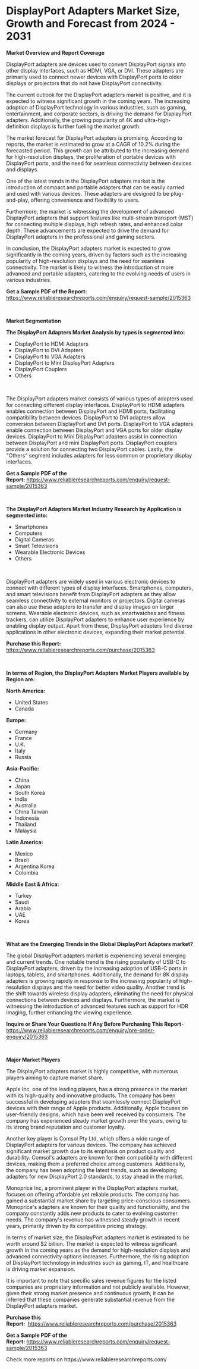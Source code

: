 <p><h1>DisplayPort Adapters Market Size, Growth and Forecast from 2024 - 2031</h1></p><p><strong>Market Overview and Report Coverage</strong></p>
<p><p>DisplayPort adapters are devices used to convert DisplayPort signals into other display interfaces, such as HDMI, VGA, or DVI. These adapters are primarily used to connect newer devices with DisplayPort ports to older displays or projectors that do not have DisplayPort connectivity.</p><p>The current outlook for the DisplayPort adapters market is positive, and it is expected to witness significant growth in the coming years. The increasing adoption of DisplayPort technology in various industries, such as gaming, entertainment, and corporate sectors, is driving the demand for DisplayPort adapters. Additionally, the growing popularity of 4K and ultra-high-definition displays is further fueling the market growth.</p><p>The market forecast for DisplayPort adapters is promising. According to reports, the market is estimated to grow at a CAGR of 10.2% during the forecasted period. This growth can be attributed to the increasing demand for high-resolution displays, the proliferation of portable devices with DisplayPort ports, and the need for seamless connectivity between devices and displays.</p><p>One of the latest trends in the DisplayPort adapters market is the introduction of compact and portable adapters that can be easily carried and used with various devices. These adapters are designed to be plug-and-play, offering convenience and flexibility to users.</p><p>Furthermore, the market is witnessing the development of advanced DisplayPort adapters that support features like multi-stream transport (MST) for connecting multiple displays, high refresh rates, and enhanced color depth. These advancements are expected to drive the demand for DisplayPort adapters in the professional and gaming sectors.</p><p>In conclusion, the DisplayPort adapters market is expected to grow significantly in the coming years, driven by factors such as the increasing popularity of high-resolution displays and the need for seamless connectivity. The market is likely to witness the introduction of more advanced and portable adapters, catering to the evolving needs of users in various industries.</p></p>
<p><strong>Get a Sample PDF of the Report:</strong> <a href="https://www.reliableresearchreports.com/enquiry/request-sample/2015363">https://www.reliableresearchreports.com/enquiry/request-sample/2015363</a></p>
<p>&nbsp;</p>
<p><strong>Market Segmentation</strong></p>
<p><strong>The DisplayPort Adapters Market Analysis by types is segmented into:</strong></p>
<p><ul><li>DisplayPort to HDMI Adapters</li><li>DisplayPort to DVI Adapters</li><li>DisplayPort to VGA Adapters</li><li>DisplayPort to Mini DisplayPort Adapters</li><li>DisplayPort Couplers</li><li>Others</li></ul></p>
<p>&nbsp;</p>
<p><p>The DisplayPort adapters market consists of various types of adapters used for connecting different display interfaces. DisplayPort to HDMI adapters enables connection between DisplayPort and HDMI ports, facilitating compatibility between devices. DisplayPort to DVI adapters allow conversion between DisplayPort and DVI ports. DisplayPort to VGA adapters enable connection between DisplayPort and VGA ports for older display devices. DisplayPort to Mini DisplayPort adapters assist in connection between DisplayPort and mini DisplayPort ports. DisplayPort couplers provide a solution for connecting two DisplayPort cables. Lastly, the "Others" segment includes adapters for less common or proprietary display interfaces.</p></p>
<p><strong>Get a Sample PDF of the Report:</strong>&nbsp;<a href="https://www.reliableresearchreports.com/enquiry/request-sample/2015363">https://www.reliableresearchreports.com/enquiry/request-sample/2015363</a></p>
<p>&nbsp;</p>
<p><strong>The DisplayPort Adapters Market Industry Research by Application is segmented into:</strong></p>
<p><ul><li>Smartphones</li><li>Computers</li><li>Digital Cameras</li><li>Smart Televisions</li><li>Wearable Electronic Devices</li><li>Others</li></ul></p>
<p>&nbsp;</p>
<p><p>DisplayPort adapters are widely used in various electronic devices to connect with different types of display interfaces. Smartphones, computers, and smart televisions benefit from DisplayPort adapters as they allow seamless connectivity to external monitors or projectors. Digital cameras can also use these adapters to transfer and display images on larger screens. Wearable electronic devices, such as smartwatches and fitness trackers, can utilize DisplayPort adapters to enhance user experience by enabling display output. Apart from these, DisplayPort adapters find diverse applications in other electronic devices, expanding their market potential.</p></p>
<p><strong>Purchase this Report:</strong>&nbsp; <a href="https://www.reliableresearchreports.com/purchase/2015363">https://www.reliableresearchreports.com/purchase/2015363</a></p>
<p>&nbsp;</p>
<p><strong>In terms of Region, the DisplayPort Adapters Market Players available by Region are:</strong></p>
<p>
    <p> <strong> North America: </strong>
        <ul>
            <li>United States</li>
            <li>Canada</li>
        </ul>
        </p> 
    <p> <strong> Europe: </strong>
        <ul>
            <li>Germany</li>
            <li>France</li>
            <li>U.K.</li>
            <li>Italy</li>
            <li>Russia</li>
        </ul>
        </p> 
    <p> <strong> Asia-Pacific: </strong>
        <ul>
            <li>China</li>
            <li>Japan</li>
            <li>South Korea</li>
            <li>India</li>
            <li>Australia</li>
            <li>China Taiwan</li>
            <li>Indonesia</li>
            <li>Thailand</li>
            <li>Malaysia</li>
        </ul>
        </p> 
    <p> <strong> Latin America: </strong>
        <ul>
            <li>Mexico</li>
            <li>Brazil</li>
            <li>Argentina Korea</li>
            <li>Colombia</li>
        </ul>
        </p> 
    <p> <strong> Middle East & Africa: </strong>
        <ul>
            <li>Turkey</li>
            <li>Saudi</li>
            <li>Arabia</li>
            <li>UAE</li>
            <li>Korea</li>
        </ul>
    </p>
    </p>
<p>&nbsp;</p>
<p><strong>What are the Emerging Trends in the Global DisplayPort Adapters market?</strong></p>
<p><p>The global DisplayPort adapters market is experiencing several emerging and current trends. One notable trend is the rising popularity of USB-C to DisplayPort adapters, driven by the increasing adoption of USB-C ports in laptops, tablets, and smartphones. Additionally, the demand for 8K display adapters is growing rapidly in response to the increasing popularity of high-resolution displays and the need for better video quality. Another trend is the shift towards wireless display adapters, eliminating the need for physical connections between devices and displays. Furthermore, the market is witnessing the introduction of advanced features such as support for HDR imaging, further enhancing the viewing experience.</p></p>
<p><strong>Inquire or Share Your Questions If Any Before Purchasing This Report</strong>- <a href="https://www.reliableresearchreports.com/enquiry/pre-order-enquiry/2015363">https://www.reliableresearchreports.com/enquiry/pre-order-enquiry/2015363</a></p>
<p>&nbsp;</p>
<p><strong>Major Market Players</strong></p>
<p><p>The DisplayPort adapters market is highly competitive, with numerous players aiming to capture market share. </p><p>Apple Inc, one of the leading players, has a strong presence in the market with its high-quality and innovative products. The company has been successful in developing adapters that seamlessly connect DisplayPort devices with their range of Apple products. Additionally, Apple focuses on user-friendly designs, which have been well received by consumers. The company has experienced steady market growth over the years, owing to its strong brand reputation and customer loyalty.</p><p>Another key player is Comsol Pty Ltd, which offers a wide range of DisplayPort adapters for various devices. The company has achieved significant market growth due to its emphasis on product quality and durability. Comsol's adapters are known for their compatibility with different devices, making them a preferred choice among customers. Additionally, the company has been adopting the latest trends, such as developing adapters for new DisplayPort 2.0 standards, to stay ahead in the market.</p><p>Monoprice Inc, a prominent player in the DisplayPort adapters market, focuses on offering affordable yet reliable products. The company has gained a substantial market share by targeting price-conscious consumers. Monoprice's adapters are known for their quality and functionality, and the company constantly adds new products to cater to evolving customer needs. The company's revenue has witnessed steady growth in recent years, primarily driven by its competitive pricing strategy.</p><p>In terms of market size, the DisplayPort adapters market is estimated to be worth around $2 billion. The market is expected to witness significant growth in the coming years as the demand for high-resolution displays and advanced connectivity options increases. Furthermore, the rising adoption of DisplayPort technology in industries such as gaming, IT, and healthcare is driving market expansion.</p><p>It is important to note that specific sales revenue figures for the listed companies are proprietary information and not publicly available. However, given their strong market presence and continuous growth, it can be inferred that these companies generate substantial revenue from the DisplayPort adapters market.</p></p>
<p><strong>Purchase this Report:</strong>&nbsp;&nbsp;<a href="https://www.reliableresearchreports.com/purchase/2015363">https://www.reliableresearchreports.com/purchase/2015363</a></p>
<p></p>
<p><strong>Get a Sample PDF of the Report:</strong>&nbsp;<a href="https://www.reliableresearchreports.com/enquiry/request-sample/2015363">https://www.reliableresearchreports.com/enquiry/request-sample/2015363</a></p>
<p>Check more reports on https://www.reliableresearchreports.com/</p>